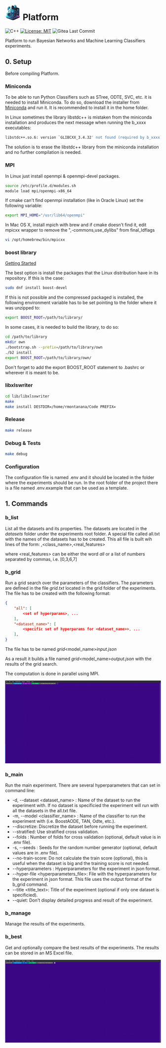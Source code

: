 # <img src="logo.png" alt="logo" width="50"/> Platform

![C++](https://img.shields.io/badge/c++-%2300599C.svg?style=flat&logo=c%2B%2B&logoColor=white)
[![License: MIT](https://img.shields.io/badge/License-MIT-blue.svg)](<https://opensource.org/licenses/MIT>)
![Gitea Last Commit](https://img.shields.io/gitea/last-commit/rmontanana/platform?gitea_url=https://gitea.rmontanana.es:3000&logo=gitea)

Platform to run Bayesian Networks and Machine Learning Classifiers experiments.

## 0. Setup

Before compiling Platform.

### Miniconda

To be able to run Python Classifiers such as STree, ODTE, SVC, etc. it is needed to install Miniconda. To do so, download the installer from [Miniconda](https://docs.conda.io/en/latest/miniconda.html) and run it. It is recommended to install it in the home folder.

In Linux sometimes the library libstdc++ is mistaken from the miniconda installation and produces the next message when running the b_xxxx executables:

```bash
libstdc++.so.6: version `GLIBCXX_3.4.32' not found (required by b_xxxx)
```

The solution is to erase the libstdc++ library from the miniconda installation and no further compilation is needed.

### MPI

In Linux just install openmpi & openmpi-devel packages.

```bash
source /etc/profile.d/modules.sh
module load mpi/openmpi-x86_64
```

If cmake can't find openmpi installation (like in Oracle Linux) set the following variable:

```bash
export MPI_HOME="/usr/lib64/openmpi"
```

In Mac OS X, install mpich with brew and if cmake doesn't find it, edit mpicxx wrapper to remove the ",-commons,use_dylibs" from final_ldflags

```bash
vi /opt/homebrew/bin/mpicxx
```

### boost library

[Getting Started](<https://www.boost.org/doc/libs/1_83_0/more/getting_started/index.html>)

The best option is install the packages that the Linux distribution have in its repository. If this is the case:

```bash
sudo dnf install boost-devel
```

If this is not possible and the compressed packaged is installed, the following environment variable has to be set pointing to the folder where it was unzipped to:

```bash
export BOOST_ROOT=/path/to/library/
```

In some cases, it is needed to build the library, to do so:

```bash
cd /path/to/library
mkdir own
./bootstrap.sh --prefix=/path/to/library/own
./b2 install
export BOOST_ROOT=/path/to/library/own/
```

Don't forget to add the export BOOST_ROOT statement to .bashrc or wherever it is meant to be.

### libxlswriter

```bash
cd lib/libxlsxwriter
make
make install DESTDIR=/home/rmontanana/Code PREFIX=
```

### Release

```bash
make release
```

### Debug & Tests

```bash
make debug
```

### Configuration

The configuration file is named .env and it should be located in the folder where the experiments should be run. In the root folder of the project there is a file named .env.example that can be used as a template.

## 1. Commands

### b_list

List all the datasets and its properties. The datasets are located in the _datasets_ folder under the experiments root folder. A special file called all.txt with the names of the datasets has to be created. This all file is built wih lines of the form:
<name>,<class_name>,<real_features>

where <real_features> can be either the word _all_ or a list of numbers separated by commas, i.e. [0,3,6,7]

### b_grid

Run a grid search over the parameters of the classifiers. The parameters are defined in the file _grid.txt_ located in the grid folder of the experiments. The file has to be created with the following format:

```json
{
    "all": [
        <set of hyperparams>, ...
    ],
    "<dataset_name>": [
        <specific set of hyperparams for <dataset_name>>, ...
    ],
}
```

The file has to be named _grid_<model_name>_input.json_

As a result it builds a file named _grid_<model_name>_output.json_ with the results of the grid search.

The computation is done in parallel using MPI.

![b_grid](img/bgrid.gif)

### b_main

Run the main experiment. There are several hyperparameters that can set in command line:

- -d, -\-dataset <dataset_name> : Name of the dataset to run the experiment with. If no dataset is specificied the experiment will run with all the datasets in the all.txt file.
- -m, -\-model <classifier_name> : Name of the classifier to run the experiment with (i.e. BoostAODE, TAN, Odte, etc.).
- -\-discretize: Discretize the dataset before running the experiment.
- -\-stratified: Use stratified cross validation.
- -\-folds <folds>: Number of folds for cross validation (optional, default value is in .env file).
- -s, -\-seeds <seed>: Seeds for the random number generator (optional, default values are in .env file).
- -\-no-train-score: Do not calculate the train score (optional), this is useful when the dataset is big and the training score is not needed.
- -\-hyperparameters <hyperparameters>: Hyperparameters for the experiment in json format.
- -\-hyper-file <hyperparameters_file>: File with the hyperparameters for the experiment in json format. This file uses the output format of the b_grid command.
- -\-title <title_text>: Title of the experiment (optional if only one dataset is specificied).
- -\-quiet: Don't display detailed progress and result of the experiment.

### b_manage

Manage the results of the experiments.

### b_best

Get and optionally compare the best results of the experiments. The results can be stored in an MS Excel file.

![b_best](img/bbest.gif)
